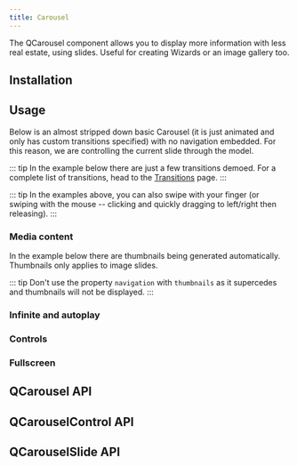 ```yaml
---
title: Carousel
---
```


The QCarousel component allows you to display more information with less real estate, using slides. Useful for creating Wizards or an image gallery too.

## Installation
<doc-installation :components="['QCarousel', 'QCarouselControl', 'QCarouselSlide']" />

## Usage
Below is an almost stripped down basic Carousel (it is just animated and only has custom transitions specified) with no navigation embedded. For this reason, we are controlling the current slide through the model.

<doc-example title="Basic" file="QCarousel/Basic" />

::: tip
In the example below there are just a few transitions demoed. For a complete list of transitions, head to the [Transitions](/options/transitions) page.
:::

<doc-example title="Transitions, bottom navigation, arrows and auto padding" file="QCarousel/Transitions" />

::: tip
In the examples above, you can also swipe with your finger (or swiping with the mouse -- clicking and quickly dragging to left/right then releasing).
:::

### Media content
<doc-example title="Image slides" file="QCarousel/ImageSlides" />

<doc-example title="Captions" file="QCarousel/Captions" />

<doc-example title="Video slides" file="QCarousel/VideoSlides" />

In the example below there are thumbnails being generated automatically. Thumbnails only applies to image slides.

<doc-example title="Thumbnails" file="QCarousel/Thumbnails" />

::: tip
Don't use the property `navigation` with `thumbnails` as it supercedes and thumbnails will not be displayed.
:::

### Infinite and autoplay
<doc-example title="Autoplay" file="QCarousel/InfiniteAutoplay" />

### Controls
<doc-example title="Controls" file="QCarousel/Controls" />

### Fullscreen
<doc-example title="Fullscreen" file="QCarousel/Fullscreen" />

## QCarousel API
<doc-api file="QCarousel" />

## QCarouselControl API
<doc-api file="QCarouselControl" />

## QCarouselSlide API
<doc-api file="QCarouselSlide" />
